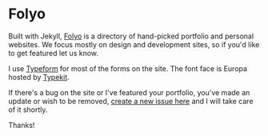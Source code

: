 # Folyo

Built with Jekyll, [Folyo](http://folyo.me) is a directory of hand-picked portfolio and personal websites. We focus mostly on design and development sites, so if you'd like to get featured let us know.  

I use [Typeform](http://typeform.com) for most of the forms on the site. The font face is Europa hosted by [Typekit](http://typekit.com).

If there's a bug on the site or I've featured your portfolio, you've made an update or wish to be removed, [create a new issue here](https://github.com/robwco/folyo/issues) and I will take care of it shortly.

Thanks!